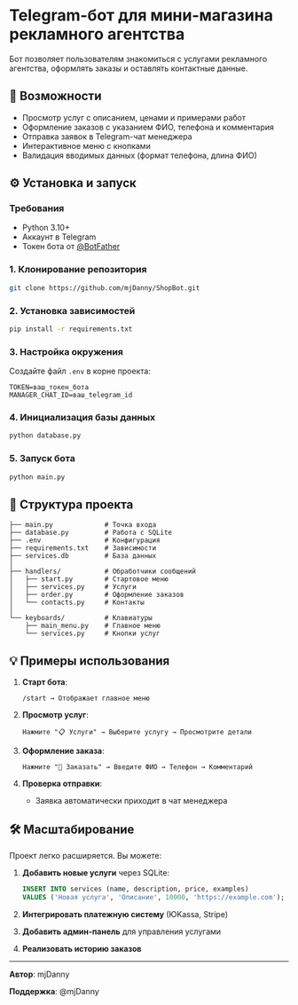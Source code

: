 
# Telegram-бот для мини-магазина рекламного агентства

Бот позволяет пользователям знакомиться с услугами рекламного агентства, оформлять заказы и оставлять контактные данные.

## 🚀 Возможности

- Просмотр услуг с описанием, ценами и примерами работ
- Оформление заказов с указанием ФИО, телефона и комментария
- Отправка заявок в Telegram-чат менеджера
- Интерактивное меню с кнопками
- Валидация вводимых данных (формат телефона, длина ФИО)

## ⚙️ Установка и запуск

### Требования
- Python 3.10+
- Аккаунт в Telegram
- Токен бота от [@BotFather](https://t.me/BotFather)

### 1. Клонирование репозитория
```bash
git clone https://github.com/mjDanny/ShopBot.git
```

### 2. Установка зависимостей
```bash
pip install -r requirements.txt
```

### 3. Настройка окружения
Создайте файл `.env` в корне проекта:
```env
TOKEN=ваш_токен_бота
MANAGER_CHAT_ID=ваш_telegram_id
```

### 4. Инициализация базы данных
```bash
python database.py
```

### 5. Запуск бота
```bash
python main.py
```

## 📁 Структура проекта
```
├── main.py             # Точка входа
├── database.py         # Работа с SQLite
├── .env                # Конфигурация
├── requirements.txt    # Зависимости
├── services.db         # База данных
│
├── handlers/           # Обработчики сообщений
│   ├── start.py        # Стартовое меню
│   ├── services.py     # Услуги
│   ├── order.py        # Оформление заказов
│   └── contacts.py     # Контакты
│
└── keyboards/          # Клавиатуры
    ├── main_menu.py    # Главное меню
    └── services.py     # Кнопки услуг
```

## 💡 Примеры использования

1. **Старт бота**:
   ```
   /start → Отображает главное меню
   ```

2. **Просмотр услуг**:
   ```
   Нажмите "📋 Услуги" → Выберите услугу → Просмотрите детали
   ```

3. **Оформление заказа**:
   ```
   Нажмите "🛒 Заказать" → Введите ФИО → Телефон → Комментарий
   ```

4. **Проверка отправки**:
   - Заявка автоматически приходит в чат менеджера

## 🛠 Масштабирование

Проект легко расширяется. Вы можете:
1. **Добавить новые услуги** через SQLite:
   ```sql
   INSERT INTO services (name, description, price, examples)
   VALUES ('Новая услуга', 'Описание', 10000, 'https://example.com');
   ```

2. **Интегрировать платежную систему** (ЮKassa, Stripe)

3. **Добавить админ-панель** для управления услугами

4. **Реализовать историю заказов**

---

**Автор**: mjDanny 

**Поддержка**: @mjDanny

```